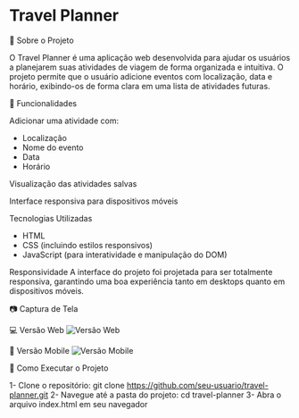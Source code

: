 # Travel Planner

📌 Sobre o Projeto

O Travel Planner é uma aplicação web desenvolvida para ajudar os usuários a planejarem suas atividades de viagem de forma organizada e intuitiva. O projeto permite que o usuário adicione eventos com localização, data e horário, exibindo-os de forma clara em uma lista de atividades futuras.

🚀 Funcionalidades

Adicionar uma atividade com:
- Localização
- Nome do evento
- Data
- Horário
  
Visualização das atividades salvas

Interface responsiva para dispositivos móveis

Tecnologias Utilizadas
- HTML
- CSS (incluindo estilos responsivos)
- JavaScript (para interatividade e manipulação do DOM)

Responsividade
A interface do projeto foi projetada para ser totalmente responsiva, garantindo uma boa experiência tanto em desktops quanto em dispositivos móveis.

📷 Captura de Tela

💻 Versão Web
![Versão Web](./screenshot_web.png)

📱 Versão Mobile
![Versão Mobile](./screenshot_mobile.png)


🎯 Como Executar o Projeto

1- Clone o repositório: git clone https://github.com/seu-usuario/travel-planner.git
2- Navegue até a pasta do projeto: cd travel-planner
3- Abra o arquivo index.html em seu navegador
                    

